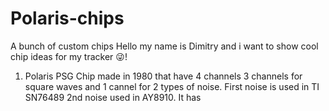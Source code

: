 # Polaris-chips
A bunch of custom chips
Hello my name is Dimitry and i want to show cool chip ideas for my tracker 😜!
1. Polaris PSG
Chip made in 1980 that have 4 channels
3 channels for square waves and 1 cannel
for 2 types of noise. First noise is used in TI SN76489 2nd noise used in AY8910. It has 
